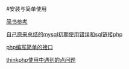 #安装与简单使用

[简书参考](http://www.jianshu.com/p/fd3aae701db9)

[自己原来总结的mysql初期使用错误和sql链接php](http://www.jianshu.com/p/524326254c9a)

[php编写简单的接口](http://www.jianshu.com/p/524326254c9a)

[thinkphp使用中遇到的点问题](http://www.jianshu.com/p/10cef2d27844)